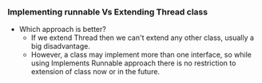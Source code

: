 ### Implementing runnable Vs Extending Thread class

* Which approach is better?
  * If we extend Thread then we can't extend any other class, usually a big disadvantage.
  * However, a class may implement more than one interface, so while using Implements Runnable approach there is no
    restriction to extension of class now or in the future.